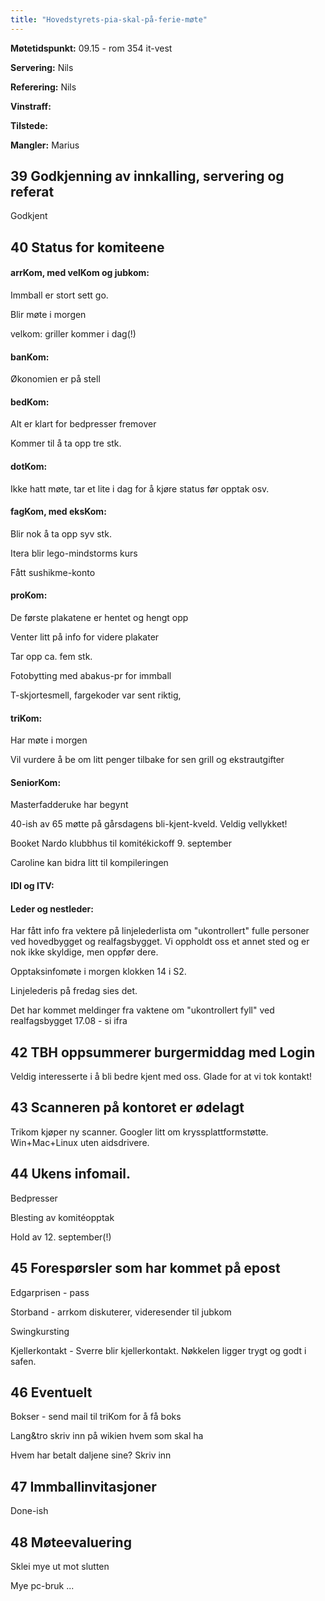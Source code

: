```yaml
---
title: "Hovedstyrets-pia-skal-på-ferie-møte"
---
```



**Møtetidspunkt:** 09.15 - rom 354 it-vest

**Servering:** Nils

**Referering:** Nils

**Vinstraff:** 

**Tilstede:** 

**Mangler:** Marius

## 39 Godkjenning av innkalling, servering og referat  
Godkjent

## 40 Status for komiteene

#### arrKom, med velKom og jubkom: 

Immball er stort sett go. 

Blir møte i morgen

velkom: 
    griller kommer i dag(!) 

#### banKom:   

Økonomien er på stell

#### bedKom: 

Alt er klart for bedpresser fremover

Kommer til å ta opp tre stk. 

#### dotKom:  

Ikke hatt møte, tar et lite i dag for å kjøre status før opptak osv. 

#### fagKom, med eksKom:    

Blir nok å ta opp syv stk. 

Itera blir lego-mindstorms kurs

Fått sushikme-konto

#### proKom:    

De første plakatene er hentet og hengt opp

Venter litt på info for videre plakater 

Tar opp ca. fem stk. 

Fotobytting med abakus-pr for immball

T-skjortesmell, fargekoder var sent riktig, 

#### triKom: 

Har møte i morgen

Vil vurdere å be om litt penger tilbake for sen grill og ekstrautgifter

#### SeniorKom:  

Masterfadderuke har begynt

40-ish av 65 møtte på gårsdagens bli-kjent-kveld. Veldig vellykket! 

Booket Nardo klubbhus til komitékickoff 9. september

Caroline kan bidra litt til kompileringen


#### IDI og ITV:    


#### Leder og nestleder:  

Har fått info fra vektere på linjelederlista om "ukontrollert" fulle personer ved hovedbygget og realfagsbygget. Vi oppholdt oss et annet sted og er nok ikke skyldige, men oppfør dere. 

Opptaksinfomøte i morgen klokken 14 i S2. 

Linjelederis på fredag sies det.  

Det har kommet meldinger fra vaktene om "ukontrollert fyll" ved realfagsbygget 17.08 - si ifra


## 42 TBH oppsummerer burgermiddag med Login

Veldig interesserte i å bli bedre kjent med oss. Glade for at vi tok kontakt! 


## 43 Scanneren på kontoret er ødelagt

Trikom kjøper ny scanner. Googler litt om kryssplattformstøtte. Win+Mac+Linux uten aidsdrivere. 

## 44 Ukens infomail.  

Bedpresser

Blesting av komitéopptak

Hold av 12. september(!)

## 45 Forespørsler som har kommet på epost  

Edgarprisen - pass

Storband - arrkom diskuterer, videresender til jubkom

Swingkursting

Kjellerkontakt - Sverre blir kjellerkontakt. Nøkkelen ligger trygt og godt i safen. 

## 46 Eventuelt  

Bokser - send mail til triKom for å få boks

Lang&tro skriv inn på wikien hvem som skal ha 

Hvem har betalt daljene sine? Skriv inn

## 47 Immballinvitasjoner 

Done-ish

## 48 Møteevaluering 

Sklei mye ut mot slutten

Mye pc-bruk ...

